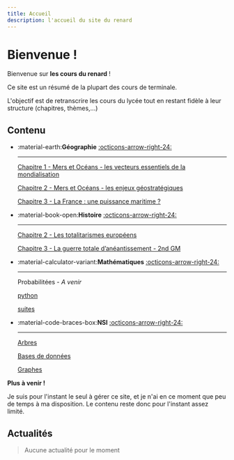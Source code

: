 ```yaml
---
title: Accueil 
description: l'accueil du site du renard
---
```

# Bienvenue !

Bienvenue sur **les cours du renard** ! 

Ce site est un résumé de la plupart des cours de terminale.

L'objectif est de retranscrire les cours du lycée tout en restant fidèle à leur structure (chapitres, thèmes,...)

## Contenu

<div class="grid cards" markdown>

-  :material-earth:__Géographie__ [:octicons-arrow-right-24:](Geographie/index.md)

    ---

    [Chapitre 1 - Mers et Océans - les vecteurs essentiels de la mondialisation](Geographie/1-Mers-et-Oceans.md)
    
    [Chapitre 2 - Mers et Océans - les enjeux géostratégiques](Geographie/2-Mers-et-Oceans.md)
    
    [Chapitre 3 - La France : une puissance maritime ?](Geographie/3-FR-puissance-maritime.md)

-  :material-book-open:__Histoire__ [:octicons-arrow-right-24:](Histoire/index.md)

    ---

    [Chapitre 2 - Les totalitarismes européens](Histoire/2-totalitarismes_europeens.md)
    
    [Chapitre 3 - La guerre totale d’anéantissement - 2nd GM](Histoire/3-2nd_GM.md)

-  :material-calculator-variant:__Mathématiques__ [:octicons-arrow-right-24:](Mathematiques/index.md)

    ---

    Probabilitées - _A venir_
    
    [python](Mathematiques/python.md)
    
    [suites](Mathematiques/suites.md)

-  :material-code-braces-box:__NSI__ [:octicons-arrow-right-24:](NSI/index.md)

    ---

    [Arbres](NSI/Arbres.md)
    
    [Bases de données](NSI/Bases_de_donnees.md)
    
    [Graphes](NSI/Graphes.md)

</div>

**Plus à venir !**

Je suis pour l'instant le seul à gérer ce site, et je n'ai en ce moment que peu de temps à ma disposition. Le contenu reste donc pour l'instant assez limité.

## Actualités

> Aucune actualité pour le moment